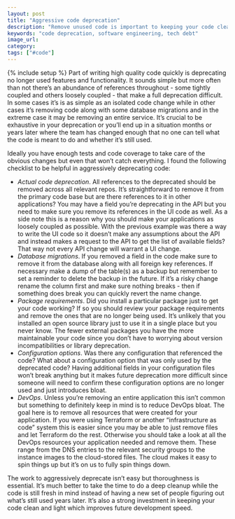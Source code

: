 ```yaml
---
layout: post
title: "Aggressive code deprecation"
description: "Remove unused code is important to keeping your code clean and maintainable. To do it properly you need to aggressively deprecate code."
keywords: "code deprecation, software engineering, tech debt"
image_url:
category:
tags: ["#code"]
---
```

{% include setup %}
Part of writing high quality code quickly is deprecating no longer used features and functionality. It sounds simple but more often than not there’s an abundance of references throughout - some tightly coupled and others loosely coupled - that make a full deprecation difficult. In some cases it’s is as simple as an isolated code change while in other cases it’s removing code along with some database migrations and in the extreme case it may be removing an entire service. It’s crucial to be exhaustive in your deprecation or you’ll end up in a situation months or years later where the team has changed enough that no one can tell what the code is meant to do and whether it’s still used.

Ideally you have enough tests and code coverage to take care of the obvious changes but even that won’t catch everything. I found the following checklist to be helpful in aggressively deprecating code:

- *Actual code deprecation*. All references to the deprecated should be removed across all relevant repos. It’s straightforward to remove it from the primary code base but are there references to it in other applications? You may have a field you’re deprecating in the API but you need to make sure you remove its references in the UI code as well. As a side note this is a reason why you should make your applications as loosely coupled as possible. With the previous example was there a way to write the UI code so it doesn’t make any assumptions about the API and instead makes a request to the API to get the list of available fields? That way not every API change will warrant a UI change.
- *Database migrations*. If you removed a field in the code make sure to remove it from the database along with all foreign key references. If necessary make a dump of the table(s) as a backup but remember to set a reminder to delete the backup in the future. If it’s a risky change rename the column first and make sure nothing breaks - then if something does break you can quickly revert the name change.
- *Package requirements*. Did you install a particular package just to get your code working? If so you should review your package requirements and remove the ones that are no longer being used. It’s unlikely that you installed an open source library just to use it in a single place but you never know. The fewer external packages you have the more maintainable your code since you don’t have to worrying about version incompatibilities or library deprecation.
- *Configuration options*. Was there any configuration that referenced the code? What about a configuration option that was only used by the deprecated code? Having additional fields in your configuration files won’t break anything but it makes future deprecation more difficult since someone will need to confirm these configuration options are no longer used and just introduces bloat.
- *DevOps*. Unless you’re removing an entire application this isn’t common but something to definitely keep in mind is to reduce DevOps bloat. The goal here is to remove all resources that were created for your application. If you were using Terraform or another “infrastructure as code” system this is easier since you may be able to just remove files and let Terraform do the rest. Otherwise you should take a look at all the DevOps resources your application needed and remove them. These range from the DNS entries to the relevant security groups to the instance images to the cloud-stored files. The cloud makes it easy to spin things up but it’s on us to fully spin things down.

The work to aggressively deprecate isn’t easy but thoroughness is essential. It’s much better to take the time to do a deep cleanup while the code is still fresh in mind instead of having a new set of people figuring out what’s still used years later. It’s also a strong investment in keeping your code clean and light which improves future development speed.
